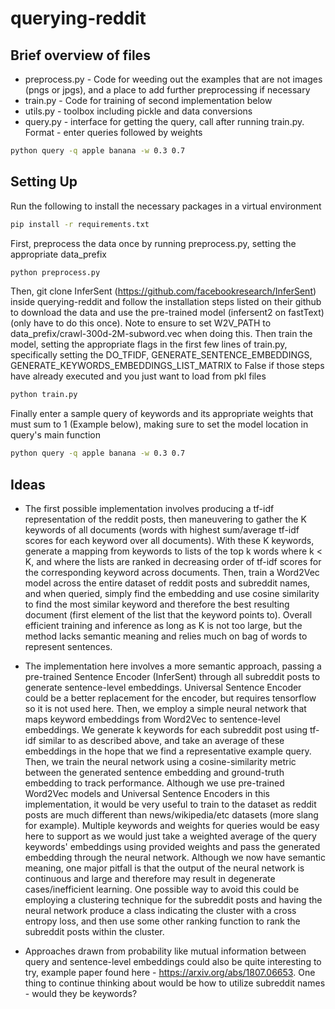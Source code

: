 # querying-reddit 

## Brief overview of files

* preprocess.py - Code for weeding out the examples that are not images (pngs or jpgs), and a place to add further preprocessing if necessary
* train.py - Code for training of second implementation below
* utils.py - toolbox including pickle and data conversions
* query.py - interface for getting the query, call after running train.py. Format - enter queries followed by weights
```bash
python query -q apple banana -w 0.3 0.7
```

## Setting Up
Run the following to install the necessary packages in a virtual environment
```bash
pip install -r requirements.txt
```
First, preprocess the data once by running preprocess.py, setting the appropriate data_prefix
```bash
python preprocess.py
```
Then, git clone InferSent (https://github.com/facebookresearch/InferSent) inside querying-reddit and follow the installation steps listed on their github to download the data and use the pre-trained model (infersent2 on fastText) (only have to do this once). Note to ensure to set W2V_PATH to data_prefix/crawl-300d-2M-subword.vec when doing this.
Then train the model, setting the appropriate flags in the first few lines of train.py, specifically setting the DO_TFIDF, GENERATE_SENTENCE_EMBEDDINGS, GENERATE_KEYWORDS_EMBEDDINGS_LIST_MATRIX to False if those steps have already executed and you just want to load from pkl files
```bash
python train.py
```
Finally enter a sample query of keywords and its appropriate weights that must sum to 1 (Example below), making sure to set the model location in query's main function
```bash
python query -q apple banana -w 0.3 0.7
```

## Ideas

* The first possible implementation involves producing a tf-idf representation of the reddit posts, then maneuvering to gather the K keywords of all documents (words with highest sum/average tf-idf scores for each keyword over all documents). With these K keywords, generate a mapping from keywords to lists of the top k words where k < K, and where the lists are ranked in decreasing order of tf-idf scores for the corresponding keyword across documents. Then, train a Word2Vec model across the entire dataset of reddit posts and subreddit names, and when queried, simply find the embedding and use cosine similarity to find the most similar keyword and therefore the best resulting document (first element of the list that the keyword points to). Overall efficient training and inference as long as K is not too large, but the method lacks semantic meaning and relies much on bag of words to represent sentences.

* The implementation here involves a more semantic approach, passing a pre-trained Sentence Encoder (InferSent) through all subreddit posts to generate sentence-level embeddings. Universal Sentence Encoder could be a better replacement for the encoder, but requires tensorflow so it is not used here. Then, we employ a simple neural network that maps keyword embeddings from Word2Vec to sentence-level embeddings. We generate k keywords for each subreddit post using tf-idf similar to as described above, and take an average of these embeddings in the hope that we find a representative example query. Then, we train the neural network using a cosine-similarity metric between the generated sentence embedding and ground-truth embedding to track performance. Although we use pre-trained Word2Vec models and Universal Sentence Encoders in this implementation, it would be very useful to train to the dataset as reddit posts are much different than news/wikipedia/etc datasets (more slang for example). Multiple keywords and weights for queries would be easy here to support as we would just take a weighted average of the query keywords' embeddings using provided weights and pass the generated embedding through the neural network. Although we now have semantic meaning, one major pitfall is that the output of the neural network is continuous and large and therefore may result in degenerate cases/inefficient learning. One possible way to avoid this could be employing a clustering technique for the subreddit posts and having the neural network produce a class indicating the cluster with a cross entropy loss, and then use some other ranking function to rank the subreddit posts within the cluster.

* Approaches drawn from probability like mutual information between query and sentence-level embeddings could also be quite interesting to try, example paper found here - https://arxiv.org/abs/1807.06653. One thing to continue thinking about would be how to utilize subreddit names - would they be keywords?
